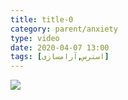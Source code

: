 ```yaml
---
title: title-0
category: parent/anxiety
type: video
date: 2020-04-07 13:00
tags: [استرس,آرامسازی]
---
```


[![](../../static/images/stress-management-parent-guide-cover.webp)](../../static/videos/stress-management-parent-guide.mp4)